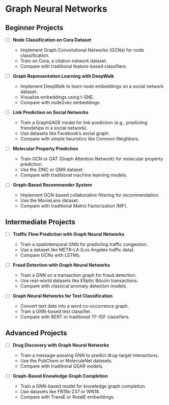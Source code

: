 # Graph Neural Networks 
## Beginner Projects
- [ ] **Node Classification on Cora Dataset**
  - Implement Graph Convolutional Networks (GCNs) for node classification.
  - Train on Cora, a citation network dataset.
  - Compare with traditional feature-based classifiers.

- [ ] **Graph Representation Learning with DeepWalk**
  - Implement DeepWalk to learn node embeddings on a social network dataset.
  - Visualize embeddings using t-SNE.
  - Compare with node2vec embeddings.

- [ ] **Link Prediction on Social Networks**
  - Train a GraphSAGE model for link prediction (e.g., predicting friendships in a social network).
  - Use datasets like Facebook’s social graph.
  - Compare with simple heuristics like Common Neighbors.

- [ ] **Molecular Property Prediction**
  - Train GCN or GAT (Graph Attention Network) for molecular property prediction.
  - Use the ZINC or QM9 dataset.
  - Compare with traditional machine learning models.

- [ ] **Graph-Based Recommender System**
  - Implement GCN-based collaborative filtering for recommendation.
  - Use the MovieLens dataset.
  - Compare with traditional Matrix Factorization (MF).

## Intermediate Projects
- [ ] **Traffic Flow Prediction with Graph Neural Networks**
  - Train a spatiotemporal GNN for predicting traffic congestion.
  - Use a dataset like METR-LA (Los Angeles traffic data).
  - Compare GCNs with LSTMs.

- [ ] **Fraud Detection with Graph Neural Networks**
  - Train a GNN on a transaction graph for fraud detection.
  - Use real-world datasets like Elliptic Bitcoin transactions.
  - Compare with classical anomaly detection models.

- [ ] **Graph Neural Networks for Text Classification**
  - Convert text data into a word co-occurrence graph.
  - Train a GNN-based text classifier.
  - Compare with BERT or traditional TF-IDF classifiers.

## Advanced Projects
- [ ] **Drug Discovery with Graph Neural Networks**
  - Train a message-passing GNN to predict drug-target interactions.
  - Use the PubChem or MoleculeNet datasets.
  - Compare with traditional QSAR models.

- [ ] **Graph-Based Knowledge Graph Completion**
  - Train a GNN-based model for knowledge graph completion.
  - Use datasets like FB15k-237 or WN18.
  - Compare with TransE or RotatE embeddings.
